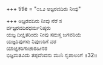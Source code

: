 +++
title = "೦೩೨ ಅಜ್ಞರವದಿರು ನೀವು"

+++
ಅಜ್ಞರವದಿರು ನೀವು ನೆರೆ ಸ  
ರ್ವಜ್ಞರವದಿರಧರ್ಮನಿಷ್ಠರು  
ಯಜ್ಞ ದೀಕ್ಷಿತರಿಂದು ನೀವು ಸಮಸ್ತ ಜಗವರಿಯೆ  
ಯಜ್ಞರಿಪುಗಳು ನಿಪುಣರಿಗೆ ವರ  
ಯಾಜ್ಞಿಕರಿಗಾಚಾರಹೀನರ  
ಭಿಜ್ಞಮತವಿದು ತಪ್ಪದೆಂದನು ಮುನಿ ನೃಪಾಲಂಗೆ    ॥32॥